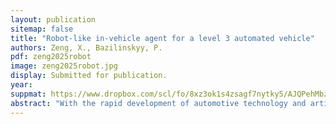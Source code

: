 ```yaml
---
layout: publication
sitemap: false
title: "Robot-like in-vehicle agent for a level 3 automated vehicle"
authors: Zeng, X., Bazilinskyy, P.
pdf: zeng2025robot
image: zeng2025robot.jpg
display: Submitted for publication.
year:
suppmat: https://www.dropbox.com/scl/fo/8xz3ok1s4zsagf7nytky5/AJQPehMbzmQAZ8ncz3LqjfQ?rlkey=25dct1vyd3dzqyxyvihy34h4u&st=zu8ty1mn
abstract: "With the rapid development of automotive technology and artificial intelligence, in-vehicle agents have great potential to solve the challenges of explaining the status of the system and the intentions of an automated vehicle. A robot-like in-vehicle agent was designed and developed to explore the in-vehicle agent communicating through gestures and facial expressions with a driver in a SAE Level 3 automated vehicle. An experiment with 12 participants was conducted to evaluate the prototype. The results showed that both interactions of facial expressions and gestures can reduce workload and increase usefulness and satisfaction. However, gestures seem to be more functional and preferred by the driver while facial expressions seem to be more emotional and preferred by passengers. Furthermore, gestures are easier to notice but difficult to understand independently, and facial expressions are hard to notice but more attractive."
---
```

